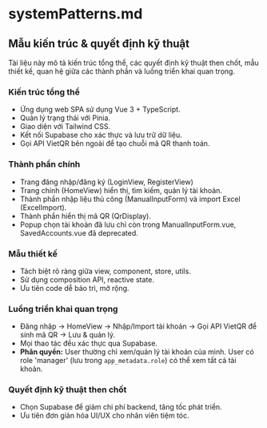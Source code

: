 # systemPatterns.md

## Mẫu kiến trúc & quyết định kỹ thuật

Tài liệu này mô tả kiến trúc tổng thể, các quyết định kỹ thuật then chốt, mẫu thiết kế, quan hệ giữa các thành phần và luồng triển khai quan trọng.

### Kiến trúc tổng thể

- Ứng dụng web SPA sử dụng Vue 3 + TypeScript.
- Quản lý trạng thái với Pinia.
- Giao diện với Tailwind CSS.
- Kết nối Supabase cho xác thực và lưu trữ dữ liệu.
- Gọi API VietQR bên ngoài để tạo chuỗi mã QR thanh toán.

### Thành phần chính

- Trang đăng nhập/đăng ký (LoginView, RegisterView)
- Trang chính (HomeView) hiển thị, tìm kiếm, quản lý tài khoản.
- Thành phần nhập liệu thủ công (ManualInputForm) và import Excel (ExcelImport).
- Thành phần hiển thị mã QR (QrDisplay).
- Popup chọn tài khoản đã lưu chỉ còn trong ManualInputForm.vue, SavedAccounts.vue đã deprecated.

### Mẫu thiết kế

- Tách biệt rõ ràng giữa view, component, store, utils.
- Sử dụng composition API, reactive state.
- Ưu tiên code dễ bảo trì, mở rộng.

### Luồng triển khai quan trọng

- Đăng nhập → HomeView → Nhập/Import tài khoản → Gọi API VietQR để sinh mã QR → Lưu & quản lý.
- Mọi thao tác đều xác thực qua Supabase.
- **Phân quyền:** User thường chỉ xem/quản lý tài khoản của mình. User có role 'manager' (lưu trong `app_metadata.role`) có thể xem tất cả tài khoản.

### Quyết định kỹ thuật then chốt

- Chọn Supabase để giảm chi phí backend, tăng tốc phát triển.
- Ưu tiên đơn giản hóa UI/UX cho nhân viên tiệm tóc.
